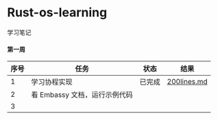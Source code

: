 # Rust-os-learning

学习笔记

#### 第一周 

| 序号 | 任务                          | 状态   | 结果                                     |
| ---- | ----------------------------- | ------ | ---------------------------------------- |
| 1    | 学习协程实现                  | 已完成 | [200lines.md](./rust-future/200lines.md) |
| 2    | 看 Embassy 文档，运行示例代码 |        |                                          |
| 3    |                               |        |                                          |


